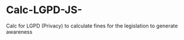 # Calc-LGPD-JS-
Calc for LGPD (Privacy) to calculate fines for the legislation to generate awareness
